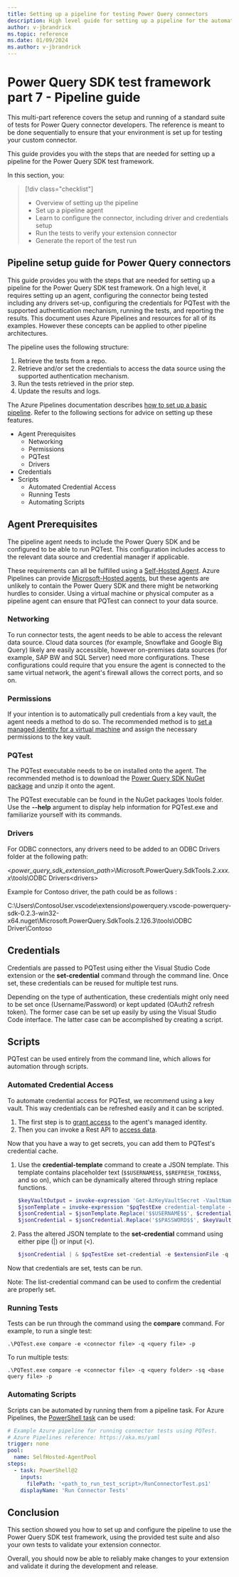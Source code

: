 ```yaml
---
title: Setting up a pipeline for testing Power Query connectors
description: High level guide for setting up a pipeline for the automated testing of Power Query connectors
author: v-jbrandrick
ms.topic: reference
ms.date: 01/09/2024
ms.author: v-jbrandrick
---
```


# Power Query SDK test framework part 7 - Pipeline guide

This multi-part reference covers the setup and running of a standard suite of tests for Power Query connector developers. The reference is meant to be done sequentially to ensure that your environment is set up for testing your custom connector.

This guide provides you with the steps that are needed for setting up a pipeline for the Power Query SDK test framework.

In this section, you:

> [!div class="checklist"]
>
> * Overview of setting up the pipeline
> * Set up a pipeline agent
> * Learn to configure the connector, including driver and credentials setup
> * Run the tests to verify your extension connector
> * Generate the report of the test run

## Pipeline setup guide for Power Query connectors

This guide provides you with the steps that are needed for setting up a pipeline for the Power Query SDK test framework. On a high level, it requires setting up an agent, configuring the connector being tested including any drivers set-up, configuring the credentials for PQTest with the supported authentication mechanism, running the tests, and reporting the results. This document uses Azure Pipelines and resources for all of its examples. However these concepts can be applied to other pipeline architectures.

The pipeline uses the following structure:

1. Retrieve the tests from a repo.
2. Retrieve and/or set the credentials to access the data source using the supported authentication mechanism.
3. Run the tests retrieved in the prior step.
4. Update the results and logs.

The Azure Pipelines documentation describes [how to set up a basic pipeline](/azure/devops/pipelines/create-first-pipeline). Refer to the following sections for advice on setting up these features.

* Agent Prerequisites
  * Networking
  * Permissions
  * PQTest
  * Drivers
* Credentials
* Scripts
  * Automated Credential Access
  * Running Tests
  * Automating Scripts

## Agent Prerequisites

The pipeline agent needs to include the Power Query SDK and be configured to be able to run PQTest. This configuration includes access to the relevant data source and credential manager if applicable.

These requirements can all be fulfilled using a [Self-Hosted Agent](/azure/devops/pipelines/agents/windows-agent). Azure Pipelines can provide [Microsoft-Hosted agents](/azure/devops/pipelines/agents/hosted), but these agents are unlikely to contain the Power Query SDK and there might be networking hurdles to consider. Using a virtual machine or physical computer as a pipeline agent can ensure that PQTest can connect to your data source.

### Networking

To run connector tests, the agent needs to be able to access the relevant data source. Cloud data sources (for example, Snowflake and Google Big Query) likely are easily accessible, however on-premises data sources (for example, SAP BW and SQL Server) need more configurations. These configurations could require that you ensure the agent is connected to the same virtual network, the agent's firewall allows the correct ports, and so on.

### Permissions

If your intention is to automatically pull credentials from a key vault, the agent needs a method to do so. The recommended method is to [set a managed identity for a virtual machine](/azure/active-directory/managed-identities-azure-resources/qs-configure-portal-windows-vm) and assign the necessary permissions to the key vault.

### PQTest

The PQTest executable needs to be on installed onto the agent. The recommended method is to download the [Power Query SDK NuGet package](https://www.nuget.org/packages/Microsoft.PowerQuery.SdkTools/) and unzip it onto the agent.

The PQTest executable can be found in the NuGet packages \tools folder. Use the **--help** argument to display help information for PQTest.exe and familiarize yourself with its commands.

### Drivers

For ODBC connectors, any drivers need to be added to an ODBC Drivers folder at the following path:

\<*power_query_sdk_extension_path*>\Microsoft.PowerQuery.SdkTools.2.*xxx.x*\tools\ODBC Drivers\<drivers>

Example for Contoso driver, the path could be as follows :

C:\Users\ContosoUser\.vscode\extensions\powerquery.vscode-powerquery-sdk-0.2.3-win32-x64\.nuget\Microsoft.PowerQuery.SdkTools.2.126.3\tools\ODBC Driver\Contoso

## Credentials

Credentials are passed to PQTest using either the Visual Studio Code extension or the **set-credential** command through the command line. Once set, these credentials can be reused for multiple test runs.

Depending on the type of authentication, these credentials might only need to be set once (Username/Password) or kept updated (OAuth2 refresh token). The former case can be set up easily by using the Visual Studio Code interface. The latter case can be accomplished by creating a script.

## Scripts

PQTest can be used entirely from the command line, which allows for automation through scripts.

### Automated Credential Access

To automate credential access for PQTest, we recommend using a key vault. This way credentials can be refreshed easily and it can be scripted.

1. The first step is to [grant access](/entra/identity/managed-identities-azure-resources/tutorial-windows-vm-access-nonaad) to the agent's managed identity.
2. Then you can invoke a Rest API to [access data](/entra/identity/managed-identities-azure-resources/tutorial-windows-vm-access-nonaad).

Now that you have a way to get secrets, you can add them to PQTest's credential cache.

1. Use the **credential-template** command to create a JSON template. This template contains placeholder text (`$$USERNAME$$`, `$$REFRESH_TOKEN$$`, and so on), which can be dynamically altered through string replace functions.

    ```PowerShell
    $keyVaultOutput = invoke-expression 'Get-AzKeyVaultSecret -VaultName $keyVaultName -Name $secretName -AsPlainText'
    $jsonTemplate = invoke-expression "$pqTestExe credential-template -e $extensionFile -q $queryFile -ak $authenticationType"
    $jsonCredential = $jsonTemplate.Replace('$$USERNAME$$', $credentialName)
    $jsonCredential = $jsonCredential.Replace('$$PASSWORD$$', $keyVaultOutput)
    ```

2. Pass the altered JSON template to the **set-credential** command using either pipe (|) or input (<).

    ```PowerShell
    $jsonCredential | & $pqTestExe set-credential -e $extensionFile -q $queryFile
    ```

Now that credentials are set, tests can be run.

Note: The list-credential command can be used to confirm the credential are properly set.

### Running Tests

Tests can be run through the command using the **compare** command. For example, to run a single test:

`.\PQTest.exe compare -e <connector file> -q <query file> -p`

To run multiple tests:

`.\PQTest.exe compare -e <connector file> -q <query folder> -sq <base query file> -p`

### Automating Scripts

Scripts can be automated by running them from a pipeline task. For Azure Pipelines, the [PowerShell task](/azure/devops/pipelines/tasks/reference/powershell-v2) can be used:

```yaml
# Example Azure pipeline for running connector tests using PQTest.
# Azure Pipelines reference: https://aka.ms/yaml
trigger: none
pool:
  name: SelfHosted-AgentPool
steps:
  - task: PowerShell@2
    inputs:
      filePath: '<path_to_run_test_script>/RunConnectorTest.ps1'
    displayName: 'Run Connector Tests'
```

## Conclusion

This section showed you how to set up and configure the pipeline to use the Power Query SDK test framework, using the provided test suite and also your own tests to validate your extension connector.

Overall, you should now be able to reliably make changes to your extension and validate it during the development and release.
